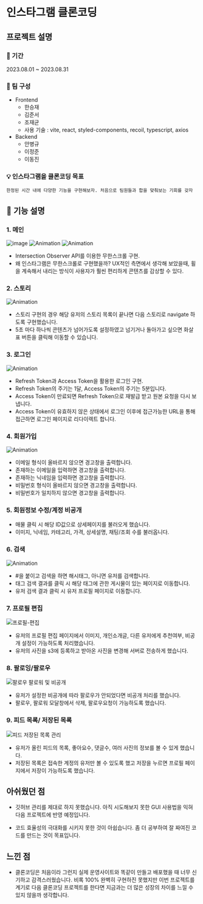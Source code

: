 # 인스타그램 클론코딩

## 프로젝트 설명

### 📆 기간

2023.08.01 ~ 2023.08.31

### 🏃 팀 구성

- Frontend
  - 한승재
  - 김준서
  - 조재균
  - 사용 기술 : vite, react, styled-components, recoil, typescript, axios
- Backend
  - 안병규
  - 이정준
  - 이동진

### 💡 인스타그램을 클론코딩 목표

```
한정된 시간 내에 다양한 기능을 구현해보자. 처음으로 팀원들과 합을 맞춰보는 기회를 갖자
```

<!-- ### 📺 시연영상

[Youtube](https://www.youtube.com/watch?v=5tLHyCBxhm4) -->

## 🔎 기능 설명

### 1. 메인

![image](https://github.com/Goorm-OGJG/PBL-Instagram-FE/assets/62943439/fe4e682a-6496-42f3-8363-1c600ac60adc)
![Animation](https://github.com/Goorm-OGJG/PBL-Instagram-FE/assets/62943439/1d078a4f-e19c-4f1b-ab04-d373afd28bdf)
![Animation](https://github.com/Goorm-OGJG/PBL-Instagram-FE/assets/62943439/d7f88a49-ae2f-42a1-a4fc-3e77eca572c2)
- Intersection Observer API를 이용한 무한스크롤 구현.
- 왜 인스타그램은 무한스크롤로 구현했을까? UX적인 측면에서 생각해 보았을때, 휠을 계속해서 내리는 방식이 사용자가 훨씬 편리하게 콘텐츠를 감상할 수 있다.

### 2. 스토리

![Animation](https://github.com/Goorm-OGJG/PBL-Instagram-FE/assets/62943439/1c7105a5-4b96-4a87-a237-24ed27bfda76)

- 스토리 구현의 경우 해당 유저의 스토리 목록이 끝나면 다음 스토리로 navigate 하도록 구현했습니다.
- 5초 마다 하나씩 콘텐츠가 넘어가도록 설정하였고 넘기거나 돌아가고 싶으면 화살표 버튼을 클릭해 이동할 수 있습니다.

### 3. 로그인

![Animation](https://velog.velcdn.com/images/narcoker/post/b805781c-1556-47d1-9318-32879a5be1fc/image.gif)

- Refresh Token과 Access Token을 활용한 로그인 구현.
- Refresh Token의 주기는 1달, Access Token의 주기는 5분입니다.
- Access Token이 만료되면 Refresh Token으로 재발급 받고 원본 요청을 다시 보냅니다.
- Access Token이 유효하지 않은 상태에서 로그인 이후에 접근가능한 URL을 통해 접근하면 로그인 페이지로 리다이렉트 합니다.

### 4. 회원가입

![Animation](https://velog.velcdn.com/images/narcoker/post/610d3dcc-9446-436a-9a81-9e25470c0863/image.gif)

- 이메일 형식이 올바르지 않으면 경고창을 출력합니다.
- 존재하는 이메일을 입력하면 경고창을 출력합니다.
- 존재하는 닉네임을 입력하면 경고창을 출력합니다.
- 비밀번호 형식이 올바르지 않으면 경고창을 출력합니다.
- 비밀번호가 일치하지 않으면 경고창을 출력합니다.

### 5. 회원정보 수정/계정 비공개

<!-- <center><img src="https://images.velog.io/images/pmk4236/post/6c5d92ac-e728-4d6b-bb13-845c4932acdf/%E1%84%89%E1%85%B3%E1%84%8F%E1%85%B3%E1%84%85%E1%85%B5%E1%86%AB%E1%84%89%E1%85%A3%E1%86%BA%202021-04-11%20%E1%84%8B%E1%85%A9%E1%84%92%E1%85%AE%204.15.59.png" width="70%" height="70%" /></center> -->

- 매물 클릭 시 해당 ID값으로 상세페이지를 불러오게 했습니다.
- 이미지, 닉네임, 카테고리, 가격, 상세설명, 채팅/조회 수를 불러옵니다.


### 6. 검색

![Animation](https://github.com/Goorm-OGJG/PBL-Instagram-FE/assets/62943439/8a34ed94-cd86-45db-ac70-7b440828eda7)

- #을 붙이고 검색을 하면 해시태그, 아니면 유저를 검색합니다.
- 태그 검색 결과를 클릭 시 해당 태그에 관한 게시물이 있는 페이지로 이동합니다.
- 유저 검색 결과 클릭 시 유저 프로필 페이지로 이동합니다.

### 7. 프로필 편집

![프로필-편집](https://github.com/JamesJoe0830/Instagram/assets/93318615/0f407d3c-3df0-4dbd-a085-4cf13aa1a897)

- 유저의 프로필 편집 페이지에서 이미지, 개인소개글, 다른 유저에게 추천여부, 비공개 설정이 가능하도록 처리했습니다.
- 유저의 사진을 s3에 등록하고 받아온 사진을 변경해 서버로 전송하게 했습니다.

### 8. 팔로잉/팔로우

![팔로우 팔로워 및 비공개](https://github.com/JamesJoe0830/Instagram/assets/93318615/8cc1ec75-c51a-465e-a45d-131583ef11fd)



- 유저가 설정한 비공개에 따라 팔로우가 안되었다면 비공개 처리를 했습니다.
- 팔로우, 팔로워 모달창에서 삭제, 팔로우요청이 가능하도록 했습니다.

### 9. 피드 목록/ 저장된 목록

![피드 저장된 목록 관리](https://github.com/JamesJoe0830/Instagram/assets/93318615/23e001a5-6f9a-497a-a38d-23b959f8f6e9)


- 유저가 올린 피드의 목록, 좋아요수, 댓글수, 여러 사진의 정보를 볼 수 있게 했습니다.
- 저장된 목록은 접속한 계정의 유저만 볼 수 있도록 했고 저장을 누르면 프로필 페이지에서 저장이 가능하도록 했습니다.



## 아쉬웠던 점

- 깃허브 관리를 제대로 하지 못했습니다. 아직 시도해보지 못한 GUI 사용법을 익혀 다음 프로젝트에 반영 예정입니다.

- 코드 효율성의 극대화를 시키지 못한 것이 아쉽습니다. 좀 더 공부하여 잘 짜여진 코드를 만드는 것이 목표입니다.

## 느낀 점

- 클론코딩은 처음이라 그런지 실제 운영사이트와 똑같이 만들고 배포했을 때 너무 신기하고 감격스러웠습니다. 비록 100% 완벽히 구현하진 못했지만 이번 프로젝트를 계기로 다음 클론코딩 프로젝트를 한다면 지금과는 더 많은 성장의 차이를 느낄 수 있지 않을까 생각합니다.
